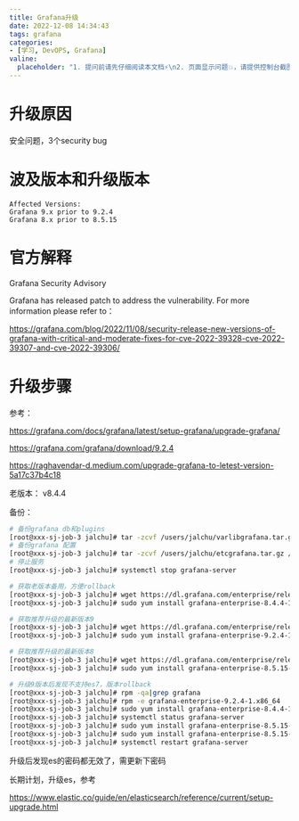 ```yaml
---
title: Grafana升级
date: 2022-12-08 14:34:43
tags: grafana
categories:
- [学习, DevOPS, Grafana]
valine:
  placeholder: "1. 提问前请先仔细阅读本文档⚡\n2. 页面显示问题💥，请提供控制台截图📸或者您的测试网址\n3. 其他任何报错💣，请提供详细描述和截图📸，祝食用愉快💪"
---
```


# 升级原因

安全问题，3个security bug

# 波及版本和升级版本
```
Affected Versions:
Grafana 9.x prior to 9.2.4
Grafana 8.x prior to 8.5.15
```

# 官方解释

Grafana Security Advisory

Grafana has released patch to address the vulnerability. For more information please refer to：

https://grafana.com/blog/2022/11/08/security-release-new-versions-of-grafana-with-critical-and-moderate-fixes-for-cve-2022-39328-cve-2022-39307-and-cve-2022-39306/


# 升级步骤

参考： 

https://grafana.com/docs/grafana/latest/setup-grafana/upgrade-grafana/

https://grafana.com/grafana/download/9.2.4

https://raghavendar-d.medium.com/upgrade-grafana-to-letest-version-5a17c37b4c18

老版本： v8.4.4

备份：

```bash
# 备份grafana db和plugins
[root@xxx-sj-job-3 jalchu]# tar -zcvf /users/jalchu/varlibgrafana.tar.gz /var/lib/grafana
# 备份grafana 配置
[root@xxx-sj-job-3 jalchu]# tar -zcvf /users/jalchu/etcgrafana.tar.gz /etc/grafana
# 停止服务
[root@xxx-sj-job-3 jalchu]# systemctl stop grafana-server
```

```bash
# 获取老版本备用，方便rollback
[root@xxx-sj-job-3 jalchu]# wget https://dl.grafana.com/enterprise/release/grafana-enterprise-8.4.4-1.x86_64.rpm
[root@xxx-sj-job-3 jalchu]# sudo yum install grafana-enterprise-8.4.4-1.x86_64.rpm 

# 获取推荐升级的最新版本9
[root@xxx-sj-job-3 jalchu]# wget https://dl.grafana.com/enterprise/release/grafana-enterprise-9.2.4-1.x86_64.rpm
[root@xxx-sj-job-3 jalchu]# sudo yum install grafana-enterprise-9.2.4-1.x86_64.rpm

# 获取推荐升级的最新版本8
[root@xxx-sj-job-3 jalchu]# wget https://dl.grafana.com/enterprise/release/grafana-enterprise-8.5.15-1.x86_64.rpm
[root@xxx-sj-job-3 jalchu]# sudo yum install grafana-enterprise-8.5.15-1.x86_64.rpm
```

```bash
# 升级9版本后发现不支持es7，版本rollback
[root@xxx-sj-job-3 jalchu]# rpm -qa|grep grafana
[root@xxx-sj-job-3 jalchu]# rpm -e grafana-enterprise-9.2.4-1.x86_64
[root@xxx-sj-job-3 jalchu]# sudo yum install grafana-enterprise-8.4.4-1.x86_64.rpm 
[root@xxx-sj-job-3 jalchu]# systemctl status grafana-server
[root@xxx-sj-job-3 jalchu]# sudo yum install grafana-enterprise-8.5.15-1.x86_64.rpm
[root@xxx-sj-job-3 jalchu]# sudo yum install grafana-enterprise-8.5.15-1.x86_64.rpm
[root@xxx-sj-job-3 jalchu]# systemctl restart grafana-server
```


升级后发现es的密码都无效了，需更新下密码

长期计划，升级es，参考

https://www.elastic.co/guide/en/elasticsearch/reference/current/setup-upgrade.html
